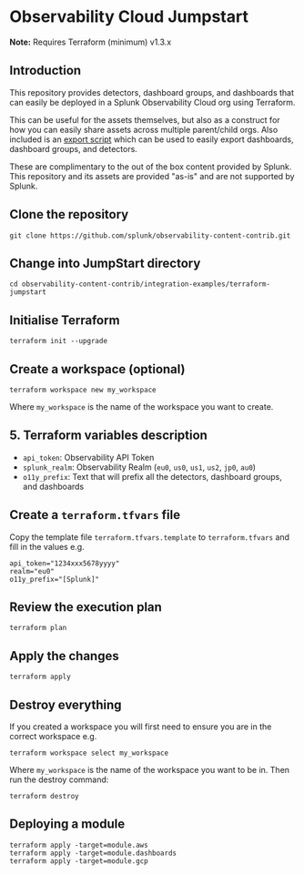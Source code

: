 # Observability Cloud Jumpstart

**Note:** Requires Terraform (minimum) v1.3.x

## Introduction

This repository provides detectors, dashboard groups, and dashboards that can easily be deployed in a Splunk Observability Cloud org using Terraform.

This can be useful for the assets themselves, but also as a construct for how you can easily share assets across multiple parent/child orgs. Also included is an [export script](./export_script) which can be used to easily export dashboards, dashboard groups, and detectors.

These are complimentary to the out of the box content provided by Splunk. This repository and its assets are provided "as-is" and are not supported by Splunk.

## Clone the repository

`git clone https://github.com/splunk/observability-content-contrib.git`

## Change into JumpStart directory

`cd observability-content-contrib/integration-examples/terraform-jumpstart`

## Initialise Terraform

``` text
terraform init --upgrade
```

## Create a workspace (optional)

``` text
terraform workspace new my_workspace
```

Where `my_workspace` is the name of the workspace you want to create.

## 5. Terraform variables description

- `api_token`: Observability API Token
- `splunk_realm`: Observability Realm (`eu0`, `us0`, `us1`, `us2`, `jp0`, `au0`)
- `o11y_prefix`: Text that will prefix all the detectors, dashboard groups, and dashboards

## Create a `terraform.tfvars` file

Copy the template file `terraform.tfvars.template` to `terraform.tfvars` and fill in the values e.g.

``` text
api_token="1234xxx5678yyyy"
realm="eu0"
o11y_prefix="[Splunk]"
```

## Review the execution plan

``` text
terraform plan
```

## Apply the changes

``` text
terraform apply
```

## Destroy everything

If you created a workspace you will first need to ensure you are in the correct workspace e.g.

``` text
terraform workspace select my_workspace
```

Where `my_workspace` is the name of the workspace you want to be in. Then run the destroy command:

``` text
terraform destroy
```

## Deploying a module

``` text
terraform apply -target=module.aws
terraform apply -target=module.dashboards
terraform apply -target=module.gcp
```
